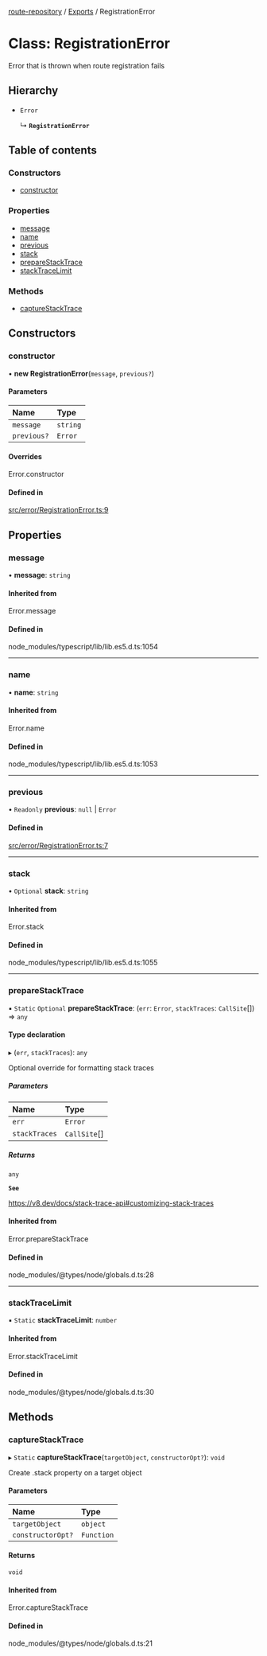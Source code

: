 [route-repository](../README.md) / [Exports](../modules.md) / RegistrationError

# Class: RegistrationError

Error that is thrown when route registration fails

## Hierarchy

- `Error`

  ↳ **`RegistrationError`**

## Table of contents

### Constructors

- [constructor](RegistrationError.md#constructor)

### Properties

- [message](RegistrationError.md#message)
- [name](RegistrationError.md#name)
- [previous](RegistrationError.md#previous)
- [stack](RegistrationError.md#stack)
- [prepareStackTrace](RegistrationError.md#preparestacktrace)
- [stackTraceLimit](RegistrationError.md#stacktracelimit)

### Methods

- [captureStackTrace](RegistrationError.md#capturestacktrace)

## Constructors

### constructor

• **new RegistrationError**(`message`, `previous?`)

#### Parameters

| Name | Type |
| :------ | :------ |
| `message` | `string` |
| `previous?` | `Error` |

#### Overrides

Error.constructor

#### Defined in

[src/error/RegistrationError.ts:9](https://github.com/nonetallt/front-to-back-router/blob/4aaeda5/src/error/RegistrationError.ts#L9)

## Properties

### message

• **message**: `string`

#### Inherited from

Error.message

#### Defined in

node_modules/typescript/lib/lib.es5.d.ts:1054

___

### name

• **name**: `string`

#### Inherited from

Error.name

#### Defined in

node_modules/typescript/lib/lib.es5.d.ts:1053

___

### previous

• `Readonly` **previous**: ``null`` \| `Error`

#### Defined in

[src/error/RegistrationError.ts:7](https://github.com/nonetallt/front-to-back-router/blob/4aaeda5/src/error/RegistrationError.ts#L7)

___

### stack

• `Optional` **stack**: `string`

#### Inherited from

Error.stack

#### Defined in

node_modules/typescript/lib/lib.es5.d.ts:1055

___

### prepareStackTrace

▪ `Static` `Optional` **prepareStackTrace**: (`err`: `Error`, `stackTraces`: `CallSite`[]) => `any`

#### Type declaration

▸ (`err`, `stackTraces`): `any`

Optional override for formatting stack traces

##### Parameters

| Name | Type |
| :------ | :------ |
| `err` | `Error` |
| `stackTraces` | `CallSite`[] |

##### Returns

`any`

**`See`**

https://v8.dev/docs/stack-trace-api#customizing-stack-traces

#### Inherited from

Error.prepareStackTrace

#### Defined in

node_modules/@types/node/globals.d.ts:28

___

### stackTraceLimit

▪ `Static` **stackTraceLimit**: `number`

#### Inherited from

Error.stackTraceLimit

#### Defined in

node_modules/@types/node/globals.d.ts:30

## Methods

### captureStackTrace

▸ `Static` **captureStackTrace**(`targetObject`, `constructorOpt?`): `void`

Create .stack property on a target object

#### Parameters

| Name | Type |
| :------ | :------ |
| `targetObject` | `object` |
| `constructorOpt?` | `Function` |

#### Returns

`void`

#### Inherited from

Error.captureStackTrace

#### Defined in

node_modules/@types/node/globals.d.ts:21
